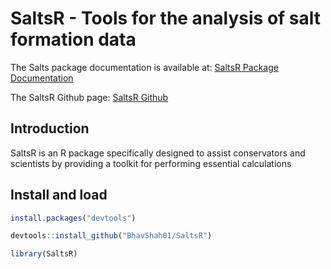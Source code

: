 # SaltsR - Tools for the analysis of salt formation data

The Salts package documentation is available at: [SaltsR Package Documentation](https://bhavshah01.github.io/SaltsR/)

The SaltsR Github page: [SaltsR Github](https://github.com/BhavShah01/SaltsR)


## Introduction

SaltsR is an R package specifically designed to assist conservators and scientists by providing a toolkit for performing essential calculations 


## Install and load

``` R
install.packages("devtools")
```

``` R
devtools::install_github("BhavShah01/SaltsR")
```

``` R
library(SaltsR)
```

